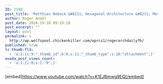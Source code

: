 ```yaml
---
ID: 2190
post_title: 'Matthias Noback &#8211; Hexagonal Architecture &#8211; Message-Oriented Software Design &#8211; YouTube'
author: Roger Andel
post_date: 2016-10-10 09:19:18
post_excerpt: ""
layout: post
permalink: >
  http://wp.wolfspool.chickenkiller.com/wprcs1/rogerarchdailyfb/
published: true
tc-thumb-fld:
  - 'a:2:{s:9:"_thumb_id";b:0;s:11:"_thumb_type";s:10:"attachment";}'
avada_post_views_count:
  - 'a:1:{i:0;s:1:"0";}'
---
```

[embed]https://www.youtube.com/watch?v=K1EJBmwg9EQ[/embed]
